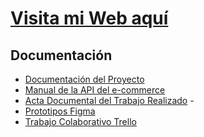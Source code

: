 # [Visita mi Web aquí](https://sofiarama.github.io/proyectoFinal/login.html)

## Documentación

- [Documentación del Proyecto](docs/Letra%20del%20Proyecto.pdf)
- [Manual de la API del e-commerce](docs/Manual%20de%20la%20API%20de%20e_Mercado.pdf)
- [Acta Documental del Trabajo Realizado](https://onedrive.live.com/edit?id=5410A43A212F8A70!s73ee847e13de49208bc90fa587ad3533&resid=5410A43A212F8A70!s73ee847e13de49208bc90fa587ad3533&cid=5410a43a212f8a70&ithint=file%2Cdocx&redeem=aHR0cHM6Ly8xZHJ2Lm1zL3cvYy81NDEwYTQzYTIxMmY4YTcwL0VYNkU3blBlRXlCSmk4a1BwWWV0TlRNQm1EeVJZZF9pWEJFU1U1UGxoVUUwT2c_ZT02ZndyVEE&migratedtospo=true&wdo=2) -
- [Prototipos Figma ](https://www.figma.com/design/rbqXDJVdmqEMSTjKmt9NA7/Untitled?node-id=0-1&node-type=canvas&t=jTC1KHIXUe0NP1KO-0)
- [Trabajo Colaborativo Trello](https://trello.com/b/fM8r4yFl/proyecto-final-jap)
